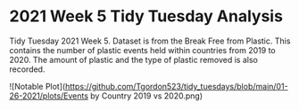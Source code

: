 # 2021 Week 5 Tidy Tuesday Analysis

Tidy Tuesday 2021 Week 5. Dataset is from the Break Free from Plastic. This contains the number of plastic events held within countries from 2019 to 2020. The amount of plastic and the type of plastic removed is also recorded.

![Notable Plot](https://github.com/Tgordon523/tidy_tuesdays/blob/main/01-26-2021/plots/Events by Country 2019 vs 2020.png)
